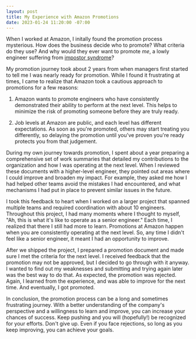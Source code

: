 ```yaml
---
layout: post
title: My Experience with Amazon Promotions
date: 2023-01-24 11:20:00 -07:00
---
```


When I worked at Amazon, I initally found the promotion process mysterious. How
does the business decide who to promote? What criteria do they use? And why
would they ever want to promote *me*, a lowly engineer suffering from [impostor
syndrome](https://www.kevinlondon.com/2015/05/27/impostor-syndrome-and-me)?

My promotion journey took about 2 years from when managers first started to tell
me I was nearly ready for promotion. While I found it frustrating at times,
I came to realize that Amazon took a cautious approach to promotions for a few
reasons:

1. Amazon wants to promote engineers who have consistently demonstrated their
   ability to perform at the next level. This helps to minimize the risk of
   promoting someone before they are truly ready.

2. Job levels at Amazon are public, and each level has different expectations.
As soon as you're promoted, others may start treating you differently, so
delaying the promotion until you've proven you're ready protects you from that
judgement.

During my own journey towards promotion, I spent about a year preparing
a comprehensive set of work summaries that detailed my contributions to the
organization and how I was operating at the next level. When I reviewed these
documents with a higher-level engineer, they pointed out areas where I could
improve and broaden my impact. For example, they asked me how I had helped
other teams avoid the mistakes I had encountered, and what mechanisms I had put
in place to prevent similar issues in the future.

I took this feedback to heart when I worked on a larger project that spanned
multiple teams and required coordination with about 10 engineers. Throughout
this project, I had many moments where I thought to myself, "Ah, this is what
it's like to operate as a senior engineer." Each time, I realized that there
I still had more to learn. Promotions at Amazon happen when you are
consistently operating at the next level. So, any time I didn't feel like
a senior engineer, it meant I had an opportunity to improve.

After we shipped the project, I prepared a promotion document and made sure
I met the criteria for the next level. I received feedback that the
promotion may not be approved, but I decided to go through with it anyway.
I wanted to find out my weaknesses and submitting and trying again later was the
best way to do that. As expected, the promotion was rejected. Again, I learned from
the experience, and was able to improve
for the next time. And eventually, I got promoted.

In conclusion, the promotion process can be a long and sometimes frustrating
journey. With a better understanding of the company's perspective and
a willingness to learn and improve, you can increase your chances of success.
Keep pushing and you will (hopefully!) be recognized for your efforts. Don't
give up. Even if you face rejections, so long as you keep improving,
you can achieve your goals.
